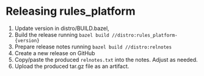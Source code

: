 # Releasing rules_platform

1. Update version in distro/BUILD.bazel,
2. Build the release running `bazel build //distro:rules_platform-{version}`
3. Prepare release notes running `bazel build //distro:relnotes`
4. Create a new release on GitHub
5. Copy/paste the produced `relnotes.txt` into the notes. Adjust as needed.
6. Upload the produced tar.gz file as an artifact.
